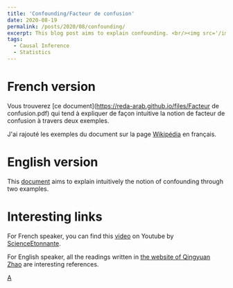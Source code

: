 ```yaml
---
title: 'Confounding/Facteur de confusion'
date: 2020-08-19
permalink: /posts/2020/08/confounding/
excerpt: This blog post aims to explain confounding. <br/><img src='/images/confounding.png' style="width:190px;height:190px;">
tags:
  - Causal Inference 
  - Statistics
---
```


French version 
======
Vous trouverez [ce document](https://reda-arab.github.io/files/Facteur de confusion.pdf) qui tend à expliquer de façon intuitive la notion de facteur de confusion à travers deux exemples. 

J'ai rajouté les exemples du document sur la page [Wikipédia](https://fr.wikipedia.org/wiki/Facteur_de_confusion) en français.

English version 
======
This [document](https://reda-arab.github.io/files/Confounding.pdf) aims to explain intuitively the notion of confounding through two examples. 

Interesting links 
======
For French speaker, you can find this [video](https://www.youtube.com/watch?v=vs_Zzf_vL2I) on Youtube by [ScienceEtonnante](https://fr.wikipedia.org/wiki/David_Louapre). 

For English speaker, all the readings written in [the website of Qingyuan Zhao](http://www.statslab.cam.ac.uk/~qz280/teaching/causal-2021/) are interesting references. 

[A](https://reda-arab.github.io/files/Cours-droit-1-et-2-le-vrai.pdf)
